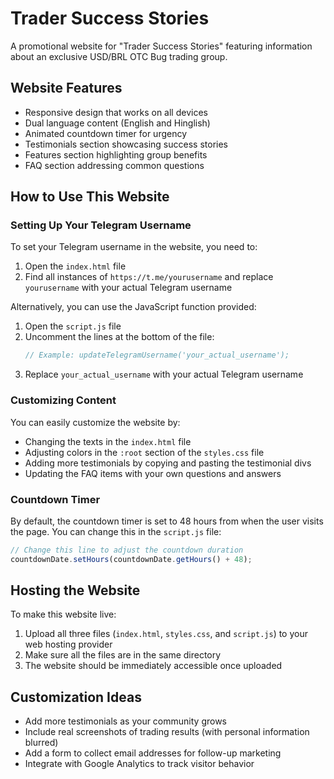 # Trader Success Stories

A promotional website for "Trader Success Stories" featuring information about an exclusive USD/BRL OTC Bug trading group.

## Website Features

- Responsive design that works on all devices
- Dual language content (English and Hinglish)
- Animated countdown timer for urgency
- Testimonials section showcasing success stories
- Features section highlighting group benefits
- FAQ section addressing common questions

## How to Use This Website

### Setting Up Your Telegram Username

To set your Telegram username in the website, you need to:

1. Open the `index.html` file
2. Find all instances of `https://t.me/yourusername` and replace `yourusername` with your actual Telegram username

Alternatively, you can use the JavaScript function provided:

1. Open the `script.js` file
2. Uncomment the lines at the bottom of the file:
   ```javascript
   // Example: updateTelegramUsername('your_actual_username');
   ```
3. Replace `your_actual_username` with your actual Telegram username

### Customizing Content

You can easily customize the website by:

- Changing the texts in the `index.html` file
- Adjusting colors in the `:root` section of the `styles.css` file
- Adding more testimonials by copying and pasting the testimonial divs
- Updating the FAQ items with your own questions and answers

### Countdown Timer

By default, the countdown timer is set to 48 hours from when the user visits the page. You can change this in the `script.js` file:

```javascript
// Change this line to adjust the countdown duration
countdownDate.setHours(countdownDate.getHours() + 48);
```

## Hosting the Website

To make this website live:

1. Upload all three files (`index.html`, `styles.css`, and `script.js`) to your web hosting provider
2. Make sure all the files are in the same directory
3. The website should be immediately accessible once uploaded

## Customization Ideas

- Add more testimonials as your community grows
- Include real screenshots of trading results (with personal information blurred)
- Add a form to collect email addresses for follow-up marketing
- Integrate with Google Analytics to track visitor behavior 
